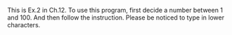 This is Ex.2 in Ch.12.
To use this program, first decide a number between 1 and 100.
And then follow the instruction. Please be noticed to type in lower characters.